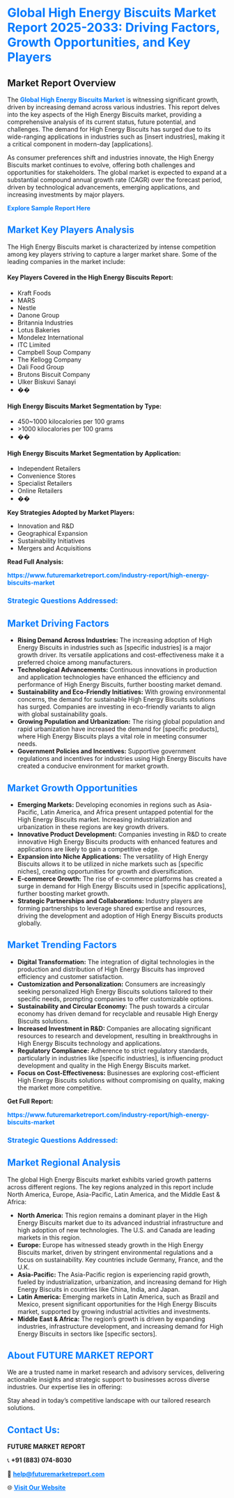 <h1 style="color: #007BFF;">Global High Energy Biscuits Market Report 2025-2033: Driving Factors, Growth Opportunities, and Key Players</h1>

<section id="overview">
<h2>Market Report Overview</h2>
<p>The <a href="https://www.futuremarketreport.com/industry-report/high-energy-biscuits-market" style="color: #007BFF; text-decoration: none;"><strong>Global High Energy Biscuits Market</strong></a> is witnessing significant growth, driven by increasing demand across various industries. This report delves into the key aspects of the High Energy Biscuits market, providing a comprehensive analysis of its current status, future potential, and challenges. The demand for High Energy Biscuits has surged due to its wide-ranging applications in industries such as [insert industries], making it a critical component in modern-day [applications].</p>
<p>As consumer preferences shift and industries innovate, the High Energy Biscuits market continues to evolve, offering both challenges and opportunities for stakeholders. The global market is expected to expand at a substantial compound annual growth rate (CAGR) over the forecast period, driven by technological advancements, emerging applications, and increasing investments by major players.</p>
</section>

<section id="overview">
<p><a href="https://www.futuremarketreport.com/request-sample/reportId=113580" style="color: #007BFF; text-decoration: none;"><strong>Explore Sample Report Here</strong></a></p>
</section>

<section id="key-players">
<h2 style="color: #007BFF;">Market Key Players Analysis</h2>
<p>The High Energy Biscuits market is characterized by intense competition among key players striving to capture a larger market share. Some of the leading companies in the market include:</p>
<h4>Key Players Covered in the High Energy Biscuits Report:</h4>
<ul><li>Kraft Foods</li><li>MARS</li><li>Nestle</li><li>Danone Group</li><li>Britannia Industries</li><li>Lotus Bakeries</li><li>Mondelez International</li><li>ITC Limited</li><li>Campbell Soup Company</li><li>The Kellogg Company</li><li>Dali Food Group</li><li>Brutons Biscuit Company</li><li>Ulker Biskuvi Sanayi</li><li>��</li></ul>
<h4>High Energy Biscuits Market Segmentation by Type:</h4>
<ul><li>450~1000 kilocalories per 100 grams</li><li>&gt;1000 kilocalories per 100 grams</li><li>��</li></ul>

<h4>High Energy Biscuits Market Segmentation by Application:</h4>
<ul><li>Independent Retailers</li><li>Convenience Stores</li><li>Specialist Retailers</li><li>Online Retailers</li><li>��</li></ul>
<p><strong>Key Strategies Adopted by Market Players:</strong></p>
<ul>
<li>Innovation and R&D</li>
<li>Geographical Expansion</li>
<li>Sustainability Initiatives</li>
<li>Mergers and Acquisitions</li>
</ul>
</section>

<section>
<p><strong>Read Full Analysis: </strong></p><a href="https://www.futuremarketreport.com/industry-report/high-energy-biscuits-market" style="color: #007BFF; text-decoration: none;"><strong>https://www.futuremarketreport.com/industry-report/high-energy-biscuits-market</strong></a>
<h3 style="color: #007BFF;">Strategic Questions Addressed:</h3>
</section>

<section id="driving-factors">
<h2 style="color: #007BFF;">Market Driving Factors</h2>
<ul>
<li><strong>Rising Demand Across Industries:</strong> The increasing adoption of High Energy Biscuits in industries such as [specific industries] is a major growth driver. Its versatile applications and cost-effectiveness make it a preferred choice among manufacturers.</li>
<li><strong>Technological Advancements:</strong> Continuous innovations in production and application technologies have enhanced the efficiency and performance of High Energy Biscuits, further boosting market demand.</li>
<li><strong>Sustainability and Eco-Friendly Initiatives:</strong> With growing environmental concerns, the demand for sustainable High Energy Biscuits solutions has surged. Companies are investing in eco-friendly variants to align with global sustainability goals.</li>
<li><strong>Growing Population and Urbanization:</strong> The rising global population and rapid urbanization have increased the demand for [specific products], where High Energy Biscuits plays a vital role in meeting consumer needs.</li>
<li><strong>Government Policies and Incentives:</strong> Supportive government regulations and incentives for industries using High Energy Biscuits have created a conducive environment for market growth.</li>
</ul>
</section>

<section id="growth-opportunities">
<h2 style="color: #007BFF;">Market Growth Opportunities</h2>
<ul>
<li><strong>Emerging Markets:</strong> Developing economies in regions such as Asia-Pacific, Latin America, and Africa present untapped potential for the High Energy Biscuits market. Increasing industrialization and urbanization in these regions are key growth drivers.</li>
<li><strong>Innovative Product Development:</strong> Companies investing in R&D to create innovative High Energy Biscuits products with enhanced features and applications are likely to gain a competitive edge.</li>
<li><strong>Expansion into Niche Applications:</strong> The versatility of High Energy Biscuits allows it to be utilized in niche markets such as [specific niches], creating opportunities for growth and diversification.</li>
<li><strong>E-commerce Growth:</strong> The rise of e-commerce platforms has created a surge in demand for High Energy Biscuits used in [specific applications], further boosting market growth.</li>
<li><strong>Strategic Partnerships and Collaborations:</strong> Industry players are forming partnerships to leverage shared expertise and resources, driving the development and adoption of High Energy Biscuits products globally.</li>
</ul>
</section>

<section id="trending-factors">
<h2 style="color: #007BFF;">Market Trending Factors</h2>
<ul>
<li><strong>Digital Transformation:</strong> The integration of digital technologies in the production and distribution of High Energy Biscuits has improved efficiency and customer satisfaction.</li>
<li><strong>Customization and Personalization:</strong> Consumers are increasingly seeking personalized High Energy Biscuits solutions tailored to their specific needs, prompting companies to offer customizable options.</li>
<li><strong>Sustainability and Circular Economy:</strong> The push towards a circular economy has driven demand for recyclable and reusable High Energy Biscuits solutions.</li>
<li><strong>Increased Investment in R&D:</strong> Companies are allocating significant resources to research and development, resulting in breakthroughs in High Energy Biscuits technology and applications.</li>
<li><strong>Regulatory Compliance:</strong> Adherence to strict regulatory standards, particularly in industries like [specific industries], is influencing product development and quality in the High Energy Biscuits market.</li>
<li><strong>Focus on Cost-Effectiveness:</strong> Businesses are exploring cost-efficient High Energy Biscuits solutions without compromising on quality, making the market more competitive.</li>
</ul>
</section>

<section>
<p><strong>Get Full Report: </strong></p><a href="https://www.futuremarketreport.com/industry-report/high-energy-biscuits-market" style="color: #007BFF; text-decoration: none;"><strong>https://www.futuremarketreport.com/industry-report/high-energy-biscuits-market</strong></a>
<h3 style="color: #007BFF;">Strategic Questions Addressed:</h3>
</section>


<section id="regional-analysis">
<h2 style="color: #007BFF;">Market Regional Analysis</h2>
<p>The global High Energy Biscuits market exhibits varied growth patterns across different regions. The key regions analyzed in this report include North America, Europe, Asia-Pacific, Latin America, and the Middle East & Africa:</p>
<ul>
<li><strong>North America:</strong> This region remains a dominant player in the High Energy Biscuits market due to its advanced industrial infrastructure and high adoption of new technologies. The U.S. and Canada are leading markets in this region.</li>
<li><strong>Europe:</strong> Europe has witnessed steady growth in the High Energy Biscuits market, driven by stringent environmental regulations and a focus on sustainability. Key countries include Germany, France, and the U.K.</li>
<li><strong>Asia-Pacific:</strong> The Asia-Pacific region is experiencing rapid growth, fueled by industrialization, urbanization, and increasing demand for High Energy Biscuits in countries like China, India, and Japan.</li>
<li><strong>Latin America:</strong> Emerging markets in Latin America, such as Brazil and Mexico, present significant opportunities for the High Energy Biscuits market, supported by growing industrial activities and investments.</li>
<li><strong>Middle East & Africa:</strong> The region’s growth is driven by expanding industries, infrastructure development, and increasing demand for High Energy Biscuits in sectors like [specific sectors].</li>
</ul>
</section>

<footer>
<h2 style="color: #007BFF;">About FUTURE MARKET REPORT</h2>
<p>We are a trusted name in market research and advisory services, delivering actionable insights and strategic support to businesses across diverse industries. Our expertise lies in offering:</p>

<p>Stay ahead in today’s competitive landscape with our tailored research solutions.</p>

<h2 style="color: #007BFF;">Contact Us:</h2>
<p><strong>FUTURE MARKET REPORT</strong></p>
<p>📞 <strong>+91 (883) 074-8030</strong></p>
<p>📧 <strong><a href="mailto:help@futuremarketreport.com" style="color: #007BFF;">help@futuremarketreport.com</a></strong></p>
<p>🌐 <strong><a href="https://www.futuremarketreport.com/" style="color: #007BFF;">Visit Our Website</a></strong></p>
</footer>